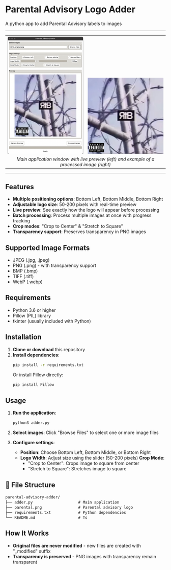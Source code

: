 # Parental Advisory Logo Adder

A python app to add Parental Advisory labels to images

---

<table align="center">
  <tr valign="bottom">
    <td><img src="showcase/preview.png" alt="App Preview" width="300"/></td>
    <td><img src="showcase/result.png" alt="Result Example" width="300"/></td>
  </tr>
  <tr>
    <td colspan="2" align="center">
      <em>Main application window with live preview (left) and example of a processed image (right)</em>
    </td>
  </tr>
</table>

---

## Features

- **Multiple positioning options**: Bottom Left, Bottom Middle, Bottom Right
- **Adjustable logo size**: 50-200 pixels with real-time preview
- **Live preview**: See exactly how the logo will appear before processing
- **Batch processing**: Process multiple images at once with progress tracking
- **Crop modes**: "Crop to Center" & "Stretch to Square"
- **Transparency support**: Preserves transparency in PNG images

## Supported Image Formats

- JPEG (.jpg, .jpeg)
- PNG (.png) - with transparency support
- BMP (.bmp)
- TIFF (.tiff)
- WebP (.webp)

## Requirements

- Python 3.6 or higher
- Pillow (PIL) library
- tkinter (usually included with Python)

## Installation

1. **Clone or download** this repository
2. **Install dependencies**:
   ```bash
   pip install -r requirements.txt
   ```
   Or install Pillow directly:
   ```bash
   pip install Pillow
   ```

## Usage

1. **Run the application**:
   ```bash
   python3 adder.py
   ```

2. **Select images**: Click "Browse Files" to select one or more image files

3. **Configure settings**:
   - **Position**: Choose Bottom Left, Bottom Middle, or Bottom Right
   - **Logo Width**: Adjust size using the slider (50-200 pixels)
   **Crop Mode**: 
     - "Crop to Center": Crops image to square from center
     - "Stretch to Square": Stretches image to square

## 📁 File Structure

```
parental-advisory-adder/
├── adder.py                    # Main application
├── parental.png                # Parental advisory logo
├── requirements.txt            # Python dependencies
└── README.md                   # Ts
```

## How It Works

- **Original files are never modified** - new files are created with "_modified" suffix
- **Transparency is preserved** - PNG images with transparency remain transparent
